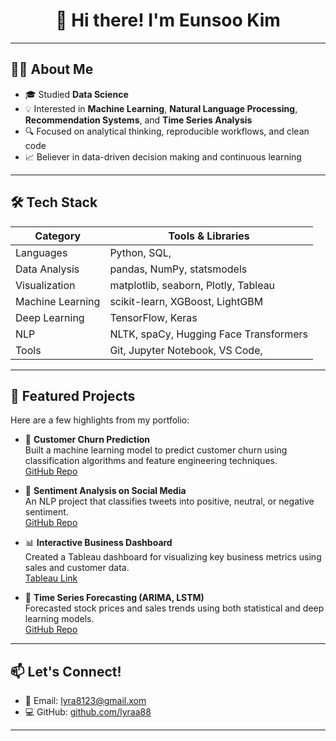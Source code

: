 <h1 align="center">👋 Hi there! I'm Eunsoo Kim </h1>

---

## 🧑‍💻 About Me

- 🎓 Studied **Data Science** 
- 💡 Interested in **Machine Learning**, **Natural Language Processing**, **Recommendation Systems**, and **Time Series Analysis**
- 🔍 Focused on analytical thinking, reproducible workflows, and clean code
- 📈 Believer in data-driven decision making and continuous learning

---

## 🛠️ Tech Stack

| Category       | Tools & Libraries                                                 |
|----------------|-------------------------------------------------------------------|
| Languages      | Python, SQL,                                                   |
| Data Analysis  | pandas, NumPy, statsmodels                                        |
| Visualization  | matplotlib, seaborn, Plotly, Tableau                              |
| Machine Learning | scikit-learn, XGBoost, LightGBM                                  |
| Deep Learning  | TensorFlow, Keras                               |
| NLP            | NLTK, spaCy, Hugging Face Transformers                           |
| Tools          | Git, Jupyter Notebook, VS Code,                 |

---

## 📁 Featured Projects

Here are a few highlights from my portfolio:

- 🧠 **Customer Churn Prediction**  
  Built a machine learning model to predict customer churn using classification algorithms and feature engineering techniques.  
  [GitHub Repo](#)

- 💬 **Sentiment Analysis on Social Media**  
  An NLP project that classifies tweets into positive, neutral, or negative sentiment.  
  [GitHub Repo](#)

- 📊 **Interactive Business Dashboard**  
  Created a Tableau dashboard for visualizing key business metrics using sales and customer data.  
  [Tableau Link](#)

- 📅 **Time Series Forecasting (ARIMA, LSTM)**  
  Forecasted stock prices and sales trends using both statistical and deep learning models.  
  [GitHub Repo](#)

---

## 📫 Let's Connect!

- 📧 Email: [lyra8123@gmail.xom](lyra8123@gmail.com)  
- 💻 GitHub: [github.com/lyraa88](https://github.com/lyraa88)

---
